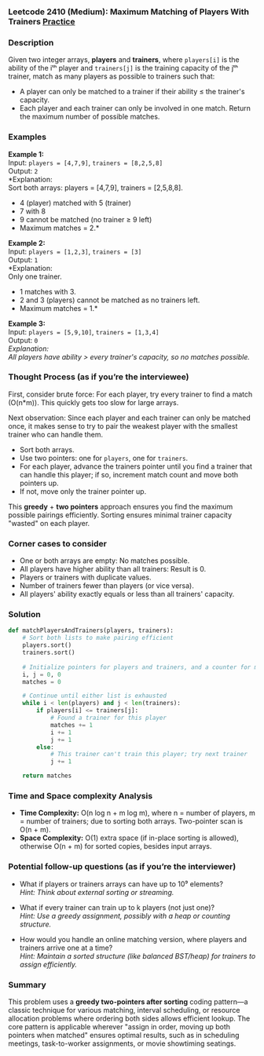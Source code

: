 ### Leetcode 2410 (Medium): Maximum Matching of Players With Trainers [Practice](https://leetcode.com/problems/maximum-matching-of-players-with-trainers)

### Description  
Given two integer arrays, **players** and **trainers**, where `players[i]` is the ability of the iᵗʰ player and `trainers[j]` is the training capacity of the jᵗʰ trainer, match as many players as possible to trainers such that:
- A player can only be matched to a trainer if their ability ≤ the trainer's capacity.
- Each player and each trainer can only be involved in one match.
Return the maximum number of possible matches.

### Examples  

**Example 1:**  
Input: `players = [4,7,9]`, `trainers = [8,2,5,8]`  
Output: `2`  
*Explanation:  
Sort both arrays: players = [4,7,9], trainers = [2,5,8,8].  
- 4 (player) matched with 5 (trainer)  
- 7 with 8  
- 9 cannot be matched (no trainer ≥ 9 left)  
- Maximum matches = 2.*

**Example 2:**  
Input: `players = [1,2,3]`, `trainers = [3]`  
Output: `1`  
*Explanation:  
Only one trainer.  
- 1 matches with 3.  
- 2 and 3 (players) cannot be matched as no trainers left.  
- Maximum matches = 1.*

**Example 3:**  
Input: `players = [5,9,10]`, `trainers = [1,3,4]`  
Output: `0`  
*Explanation:  
All players have ability > every trainer's capacity, so no matches possible.*

### Thought Process (as if you’re the interviewee)  
First, consider brute force: For each player, try every trainer to find a match (O(n*m)). This quickly gets too slow for large arrays.

Next observation: Since each player and each trainer can only be matched once, it makes sense to try to pair the weakest player with the smallest trainer who can handle them.  
- Sort both arrays.
- Use two pointers: one for `players`, one for `trainers`.
- For each player, advance the trainers pointer until you find a trainer that can handle this player; if so, increment match count and move both pointers up.  
- If not, move only the trainer pointer up.

This **greedy** + **two pointers** approach ensures you find the maximum possible pairings efficiently. Sorting ensures minimal trainer capacity "wasted" on each player.

### Corner cases to consider  
- One or both arrays are empty: No matches possible.
- All players have higher ability than all trainers: Result is 0.
- Players or trainers with duplicate values.
- Number of trainers fewer than players (or vice versa).
- All players' ability exactly equals or less than all trainers' capacity.

### Solution

```python
def matchPlayersAndTrainers(players, trainers):
    # Sort both lists to make pairing efficient
    players.sort()
    trainers.sort()
    
    # Initialize pointers for players and trainers, and a counter for matches
    i, j = 0, 0
    matches = 0

    # Continue until either list is exhausted
    while i < len(players) and j < len(trainers):
        if players[i] <= trainers[j]:
            # Found a trainer for this player
            matches += 1
            i += 1
            j += 1
        else:
            # This trainer can't train this player; try next trainer
            j += 1

    return matches
```

### Time and Space complexity Analysis  

- **Time Complexity:** O(n log n + m log m), where n = number of players, m = number of trainers; due to sorting both arrays. Two-pointer scan is O(n + m).
- **Space Complexity:** O(1) extra space (if in-place sorting is allowed), otherwise O(n + m) for sorted copies, besides input arrays.

### Potential follow-up questions (as if you’re the interviewer)  

- What if players or trainers arrays can have up to 10⁹ elements?  
  *Hint: Think about external sorting or streaming.*

- What if every trainer can train up to k players (not just one)?  
  *Hint: Use a greedy assignment, possibly with a heap or counting structure.*

- How would you handle an online matching version, where players and trainers arrive one at a time?  
  *Hint: Maintain a sorted structure (like balanced BST/heap) for trainers to assign efficiently.*

### Summary
This problem uses a **greedy two-pointers after sorting** coding pattern—a classic technique for various matching, interval scheduling, or resource allocation problems where ordering both sides allows efficient lookup. The core pattern is applicable wherever "assign in order, moving up both pointers when matched" ensures optimal results, such as in scheduling meetings, task-to-worker assignments, or movie showtiming seatings.